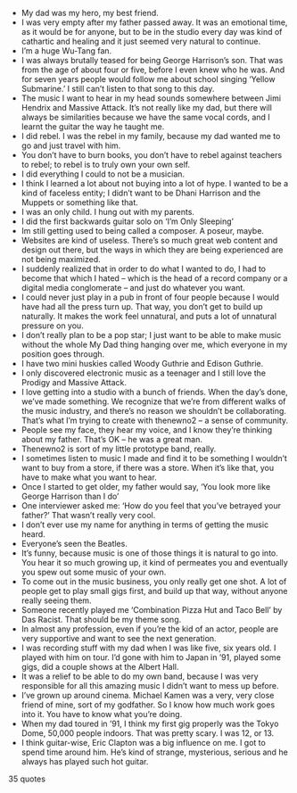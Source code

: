  - My dad was my hero, my best friend.
 - I was very empty after my father passed away. It was an emotional time, as it would be for anyone, but to be in the studio every day was kind of cathartic and healing and it just seemed very natural to continue.
 - I’m a huge Wu-Tang fan.
 - I was always brutally teased for being George Harrison’s son. That was from the age of about four or five, before I even knew who he was. And for seven years people would follow me about school singing ‘Yellow Submarine.’ I still can’t listen to that song to this day.
 - The music I want to hear in my head sounds somewhere between Jimi Hendrix and Massive Attack. It’s not really like my dad, but there will always be similarities because we have the same vocal cords, and I learnt the guitar the way he taught me.
 - I did rebel. I was the rebel in my family, because my dad wanted me to go and just travel with him.
 - You don’t have to burn books, you don’t have to rebel against teachers to rebel; to rebel is to truly own your own self.
 - I did everything I could to not be a musician.
 - I think I learned a lot about not buying into a lot of hype. I wanted to be a kind of faceless entity; I didn’t want to be Dhani Harrison and the Muppets or something like that.
 - I was an only child. I hung out with my parents.
 - I did the first backwards guitar solo on ‘I’m Only Sleeping’
 - Im still getting used to being called a composer. A poseur, maybe.
 - Websites are kind of useless. There’s so much great web content and design out there, but the ways in which they are being experienced are not being maximized.
 - I suddenly realized that in order to do what I wanted to do, I had to become that which I hated – which is the head of a record company or a digital media conglomerate – and just do whatever you want.
 - I could never just play in a pub in front of four people because I would have had all the press turn up. That way, you don’t get to build up naturally. It makes the work feel unnatural, and puts a lot of unnatural pressure on you.
 - I don’t really plan to be a pop star; I just want to be able to make music without the whole My Dad thing hanging over me, which everyone in my position goes through.
 - I have two mini huskies called Woody Guthrie and Edison Guthrie.
 - I only discovered electronic music as a teenager and I still love the Prodigy and Massive Attack.
 - I love getting into a studio with a bunch of friends. When the day’s done, we’ve made something. We recognize that we’re from different walks of the music industry, and there’s no reason we shouldn’t be collaborating. That’s what I’m trying to create with thenewno2 – a sense of community.
 - People see my face, they hear my voice, and I know they’re thinking about my father. That’s OK – he was a great man.
 - Thenewno2 is sort of my little prototype band, really.
 - I sometimes listen to music I made and find it to be something I wouldn’t want to buy from a store, if there was a store. When it’s like that, you have to make what you want to hear.
 - Once I started to get older, my father would say, ‘You look more like George Harrison than I do’
 - One interviewer asked me: ‘How do you feel that you’ve betrayed your father?’ That wasn’t really very cool.
 - I don’t ever use my name for anything in terms of getting the music heard.
 - Everyone’s seen the Beatles.
 - It’s funny, because music is one of those things it is natural to go into. You hear it so much growing up, it kind of permeates you and eventually you spew out some music of your own.
 - To come out in the music business, you only really get one shot. A lot of people get to play small gigs first, and build up that way, without anyone really seeing them.
 - Someone recently played me ‘Combination Pizza Hut and Taco Bell’ by Das Racist. That should be my theme song.
 - In almost any profession, even if you’re the kid of an actor, people are very supportive and want to see the next generation.
 - I was recording stuff with my dad when I was like five, six years old. I played with him on tour. I’d gone with him to Japan in ’91, played some gigs, did a couple shows at the Albert Hall.
 - It was a relief to be able to do my own band, because I was very responsible for all this amazing music I didn’t want to mess up before.
 - I’ve grown up around cinema. Michael Kamen was a very, very close friend of mine, sort of my godfather. So I know how much work goes into it. You have to know what you’re doing.
 - When my dad toured in ’91, I think my first gig properly was the Tokyo Dome, 50,000 people indoors. That was pretty scary. I was 12, or 13.
 - I think guitar-wise, Eric Clapton was a big influence on me. I got to spend time around him. He’s kind of strange, mysterious, serious and he always has played such hot guitar.

35 quotes